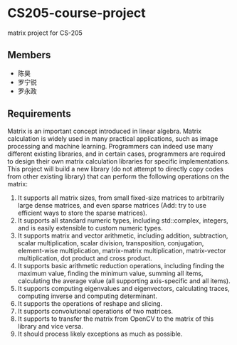 # CS205-course-project

matrix project for CS-205

## Members

- 陈昊
- 罗宁锐
- 罗永政

## Requirements

Matrix is an important concept introduced in linear algebra. Matrix calculation is widely used in many practical applications, such as image processing and machine learning. Programmers can indeed use many different existing libraries, and in certain cases, programmers are required to design their own matrix calculation libraries for specific implementations. This project will build a new library (do not attempt to directly copy codes from other existing library) that can perform the following operations on the matrix:

1. It supports all matrix sizes, from small fixed-size matrices to arbitrarily large dense matrices, and even sparse matrices (Add: try to use efficient ways to store the sparse matrices).
2. It supports all standard numeric types, including std::complex, integers, and is easily extensible to custom numeric types.
3. It supports matrix and vector arithmetic, including addition, subtraction, scalar multiplication, scalar division, transposition, conjugation, element-wise multiplication, matrix-matrix multiplication, matrix-vector multiplication, dot product and cross product.
4. It supports basic arithmetic reduction operations, including finding the maximum value, finding the minimum value, summing all items, calculating the average value (all supporting axis-specific and all items).
5. It supports computing eigenvalues and eigenvectors, calculating traces, computing inverse and computing determinant.
6. It supports the operations of reshape and slicing.
7. It supports convolutional operations of two matrices.
8. It supports to transfer the matrix from OpenCV to the matrix of this library and vice versa.
9. It should process likely exceptions as much as possible.
